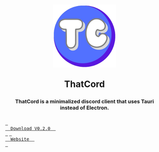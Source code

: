 <h1 align="center">
  <img height="200px" width="200px" src="https://github.com/ZtrolixGit/ThatCord/blob/main/src-tauri/icons/500x500.png?raw=true">
  
  **ThatCord**
</h1>

<h3 align="center">ThatCord is a minimalized discord client that uses Tauri instead of Electron.</h3>
<h2></h2>

[<kbd> <br>    Download V0.2.0    <br> </kbd>][DWLD] [<kbd> <br>    Website    <br> </kbd>][WEB]

[DWLD]: https://github.com/ZtrolixGit/ThatCord/releases/tag/0.2.0
[WEB]: https://ztrolixgit.github.io/ThatCord/
